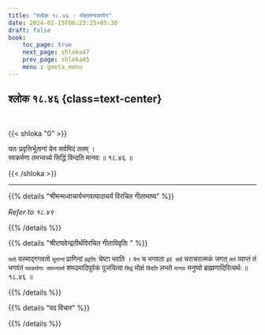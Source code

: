 ```yaml
---
title: "श्लोक १८.४६ - मोक्षसंन्यसयोग"
date: 2024-02-15T06:23:25+05:30
draft: false
book:
    toc_page: true
    next_page: shloka47
    prev_page: shloka45
    menu : geeta_menu
---
```




## श्लोक १८.४६ {class=text-center}

<br/>

{{< shloka  "0"  >}}

यतः प्रवृत्तिर्भूतानां येन सर्वमिदं ततम् ।  
स्वकर्मणा तमभ्यर्च्य सिद्धिं विन्दति मानवः ॥ १८.४६ ॥

{{< /shloka >}}

---

{{% details "श्रीमन्मध्वाचार्यभगवत्पादाचर्य विरचित  गीताभाष्य" %}}

*Refer to १८.४९*

{{% /details %}}


{{% details "श्रीराघवेन्द्रतीर्थविरचित गीताविवृतिः " %}}

`यतो` यस्माद्गगवतो `भूतानां` प्राणिनां `प्रवृत्तिः` चेष्टा भवति । 
`येन` च भगवता `इदं सर्वं` चराचरात्मकं जगत् `ततं` व्याप्तं तं भगवंतं 
`स्वकर्मणा समभ्यर्च्य` शमदमादिपूर्वकं पूजयित्वा `सिद्वं` मोक्षं `विंदति` लभते 
`मानवः` मनुष्यो ब्राह्मणादिरित्यर्थः ॥ १८.४६ ॥

{{% /details %}}


{{% details "पद विचार" %}}


{{% /details %}}
